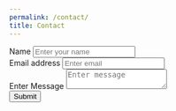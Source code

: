 ```yaml
---
permalink: /contact/
title: Contact
---
```

<form accept-charset="UTF-8" action="https://formspree.io/f/xnqlqjzn" method="POST" enctype="multipart/form-data" target="_blank">
          <div class="form-group">
            <label for="exampleInputName">Name</label>
            <input type="text" name="name" class="form-control" id="exampleInputName" placeholder="Enter your name" required="required">
          </div>
          <div class="form-group">
            <label for="exampleInputEmail1" required="required">Email address</label>
            <input type="email" name="email" class="form-control" id="exampleInputEmail1" aria-describedby="emailHelp" placeholder="Enter email" required>
          </div>
          <div class="form-group">
            <label for="exampleInputMessage" required="required">Enter Message</label>
            <textarea type="message" name="message" class="form-control" id="exampleInputMessage" aria-describedby="messageHelp" placeholder="Enter message" required></textarea>
          </div>
          <button type="submit" class="btn btn-primary">Submit</button>
        </form>
